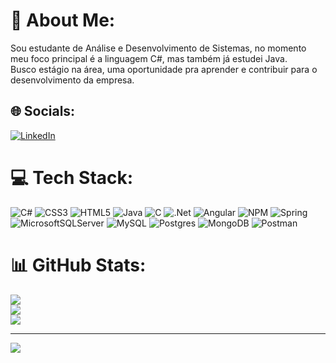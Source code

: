 # 💫 About Me:
Sou estudante de Análise e Desenvolvimento de Sistemas, no momento meu foco principal é a linguagem C#, mas também já estudei Java.<br>Busco estágio na área, uma oportunidade pra aprender e contribuir para o desenvolvimento da empresa.


## 🌐 Socials:
[![LinkedIn](https://img.shields.io/badge/LinkedIn-%230077B5.svg?logo=linkedin&logoColor=white)](https://linkedin.com/in/andre-silva366/) 
# 💻 Tech Stack:
![C#](https://img.shields.io/badge/c%23-%23239120.svg?style=plastic&logo=c-sharp&logoColor=white) ![CSS3](https://img.shields.io/badge/css3-%231572B6.svg?style=plastic&logo=css3&logoColor=white) ![HTML5](https://img.shields.io/badge/html5-%23E34F26.svg?style=plastic&logo=html5&logoColor=white) ![Java](https://img.shields.io/badge/java-%23ED8B00.svg?style=plastic&logo=java&logoColor=white) ![C](https://img.shields.io/badge/c-%2300599C.svg?style=plastic&logo=c&logoColor=white) ![.Net](https://img.shields.io/badge/.NET-5C2D91?style=plastic&logo=.net&logoColor=white) ![Angular](https://img.shields.io/badge/angular-%23DD0031.svg?style=plastic&logo=angular&logoColor=white) ![NPM](https://img.shields.io/badge/NPM-%23000000.svg?style=plastic&logo=npm&logoColor=white) ![Spring](https://img.shields.io/badge/spring-%236DB33F.svg?style=plastic&logo=spring&logoColor=white) ![MicrosoftSQLServer](https://img.shields.io/badge/Microsoft%20SQL%20Sever-CC2927?style=plastic&logo=microsoft%20sql%20server&logoColor=white) ![MySQL](https://img.shields.io/badge/mysql-%2300f.svg?style=plastic&logo=mysql&logoColor=white) ![Postgres](https://img.shields.io/badge/postgres-%23316192.svg?style=plastic&logo=postgresql&logoColor=white) ![MongoDB](https://img.shields.io/badge/MongoDB-%234ea94b.svg?style=plastic&logo=mongodb&logoColor=white) ![Postman](https://img.shields.io/badge/Postman-FF6C37?style=plastic&logo=postman&logoColor=white)
# 📊 GitHub Stats:
![](https://github-readme-stats.vercel.app/api?username=andrejava2022&theme=dark&hide_border=true&include_all_commits=false&count_private=false)<br/>
![](https://github-readme-streak-stats.herokuapp.com/?user=andrejava2022&theme=dark&hide_border=false)<br/>
![](https://github-readme-stats.vercel.app/api/top-langs/?username=andrejava2022&theme=dark&hide_border=false&include_all_commits=false&count_private=false&layout=compact)

---
[![](https://visitcount.itsvg.in/api?id=andrejava2022&icon=0&color=0)](https://visitcount.itsvg.in)
